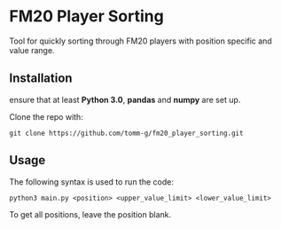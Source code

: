 # FM20 Player Sorting

Tool for quickly sorting through FM20 players with position specific and value range.

## Installation

ensure that at least **Python 3.0**, **pandas** and **numpy** are set up.

Clone the repo with:
```
git clone https://github.com/tomm-g/fm20_player_sorting.git
```

## Usage

The following syntax is used to run the code:

```
python3 main.py <position> <upper_value_limit> <lower_value_limit>
```

To get all positions, leave the position blank.
